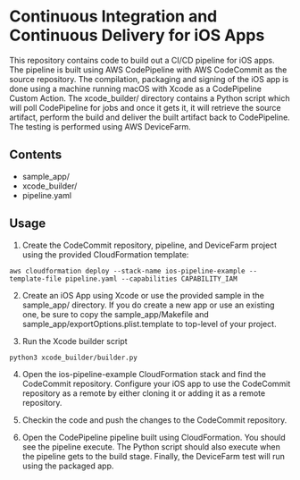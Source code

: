 # Continuous Integration and Continuous Delivery for iOS Apps

This repository contains code to build out a CI/CD pipeline for iOS apps.  The pipeline is built using AWS CodePipeline with AWS CodeCommit as the source repository.  The compilation, packaging and signing of the iOS app is done using a machine running macOS with Xcode as a CodePipeline Custom Action.  The xcode_builder/ directory contains a Python script which will poll CodePipeline for jobs and once it gets it, it will retrieve the source artifact, perform the build and deliver the built artifact back to CodePipeline.  The testing is performed using AWS DeviceFarm.

## Contents
- sample_app/
- xcode_builder/
- pipeline.yaml

## Usage

1. Create the CodeCommit repository, pipeline, and DeviceFarm project using the provided CloudFormation template:
```
aws cloudformation deploy --stack-name ios-pipeline-example --template-file pipeline.yaml --capabilities CAPABILITY_IAM
```

2. Create an iOS App using Xcode or use the provided sample in the sample_app/ directory.  If you do create a new app or use an existing one, be sure to copy the sample_app/Makefile and sample_app/exportOptions.plist.template to top-level of your project.

3. Run the Xcode builder script
```
python3 xcode_builder/builder.py
```

4. Open the ios-pipeline-example CloudFormation stack and find the CodeCommit repository.  Configure your iOS app to use the CodeCommit repository as a remote by either cloning it or adding it as a remote repository.

5. Checkin the code and push the changes to the CodeCommit repository.

6. Open the CodePipeline pipeline built using CloudFormation.  You should see the pipeline execute.  The Python script should also execute when the pipeline gets to the build stage.  Finally, the DeviceFarm test will run using the packaged app.
